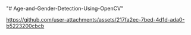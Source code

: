 "# Age-and-Gender-Detection-Using-OpenCV" 


https://github.com/user-attachments/assets/217fa2ec-7bed-4d1d-ada0-b5223200cbcb

